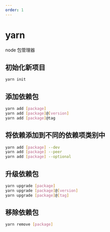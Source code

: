 ```yaml
---
order: 1
---
```


# yarn

node 包管理器

## 初始化新项目

```bash
yarn init
```

## 添加依赖包

```bash
yarn add [package]
yarn add [package]@[version]
yarn add [package]@tag
```

## 将依赖添加到不同的依赖项类别中

```bash
yarn add [package] --dev
yarn add [package] --peer
yarn add [package] --optional
```

## 升级依赖包

```bash
yarn upgrade [package]
yarn upgrade [package]@[version]
yarn upgrade [package]@[tag]
```

## 移除依赖包

```bash
yarn remove [package]
```
